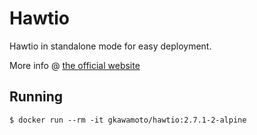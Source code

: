 # Hawtio

Hawtio in standalone mode for easy deployment.

More info @ [the official website](https://hawt.io/)

## Running

```
$ docker run --rm -it gkawamoto/hawtio:2.7.1-2-alpine
```
